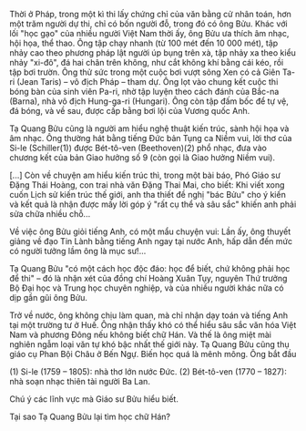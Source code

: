Thời ở Pháp, trong một kì thi lấy chứng chỉ của văn bằng cử nhân toán, hơn một trăm người dự thi, chỉ có bốn người đỗ, trong đó có ông Bửu. Khác với lối "học gạo" của nhiều người Việt Nam thời ấy, ông Bửu ưa thích âm nhạc, hội họa, thể thao. Ông tập chạy nhanh (từ 100 mét đến 10 000 mét), tập nhảy cao theo phương pháp lật người úp bụng trên xà, tập nhảy xa theo kiểu nhảy "xi-đô", đá hai chân trên không, như cắt không khí bằng cái kéo, rồi tập bơi trườn. Ông thử sức trong một cuộc bơi vượt sông Xen có cả Giên Ta-ri (Jean Taris) – vô địch Pháp – tham dự. Ông lọt vào chung kết cuộc thi bóng bàn của sinh viên Pa-ri, nhờ tập luyện theo cách đánh của Bắc-na (Barna), nhà vô địch Hung-ga-ri (Hungari). Ông còn tập đấm bốc để tự vệ, đá bóng, và về sau, được cấp bằng bơi lội của Vương quốc Anh.

Tạ Quang Bửu cũng là người am hiểu nghệ thuật kiến trúc, sành hội họa và âm nhạc. Ông thường hát bằng tiếng Đức bản Tụng ca Niềm vui, lời thơ của Si-le (Schiller(1)) được Bét-tô-ven (Beethoven)(2) phổ nhạc, đưa vào chương kết của bản Giao hưởng số 9 (còn gọi là Giao hưởng Niềm vui).

[...] Còn về chuyện am hiểu kiến trúc thì, trong một bài báo, Phó Giáo sư Đặng Thái Hoàng, con trai nhà văn Đặng Thai Mai, cho biết: Khi viết xong cuốn Lịch sử kiến trúc thế giới, anh tha thiết đề nghị "bác Bửu" cho ý kiến và kết quả là nhận được mấy lời góp ý "rất cụ thể và sâu sắc" khiến anh phải sửa chữa nhiều chỗ...

Về việc ông Bửu giỏi tiếng Anh, có một mẩu chuyện vui: Lần ấy, ông thuyết giảng về đạo Tin Lành bằng tiếng Anh ngay tại nước Anh, hấp dẫn đến mức có người tưởng lầm ông là mục sư!...

Tạ Quang Bửu "có một cách học độc đáo: học để biết, chứ không phải học để thi" – đó là nhận xét của đồng chí Hoàng Xuân Tụy, nguyên Thứ trưởng Bộ Đại học và Trung học chuyên nghiệp, và của nhiều người khác nữa có dịp gần gũi ông Bửu.

Trở về nước, ông không chịu làm quan, mà chỉ nhận dạy toán và tiếng Anh tại một trường tư ở Huế. Ông nhận thấy khó có thể hiểu sâu sắc văn hóa Việt Nam và phương Đông nếu không biết chữ Hán. Và thế là ông miệt mài nghiên ngẫm loại văn tự khó bậc nhất thế giới này. Tạ Quang Bửu cũng thụ giáo cụ Phan Bội Châu ở Bến Ngự. Biến học quá là mênh mông. Ông bắt đầu

(1) Si-le (1759 – 1805): nhà thơ lớn nước Đức.
(2) Bét-tô-ven (1770 – 1827): nhà soạn nhạc thiên tài người Ba Lan.

Chú ý các lĩnh vực mà Giáo sư Bửu hiểu biết.

Tại sao Tạ Quang Bửu lại tìm học chữ Hán?